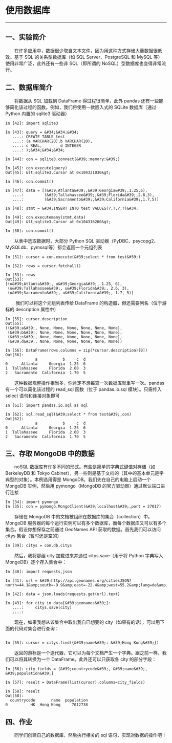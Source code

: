 # 使用数据库


---

## 一、实验简介 ##

　　在许多应用中，数据很少取自文本文件，因为用这种方式存储大量数据很低效。基于 SQL 的关系型数据库（如 SQL Server、PostgreSQL 和 MySQL 等）使用非常广泛，此外还有一些非 SQL（即所谓的 NoSQL）型数据库也变得非常流行。

## 二、数据库简介 ##

　　将数据从 SQL 加载到 DataFrame 得过程很简单，此外 pandas 还有一些能够简化该过程的函数。例如，我们将使用一款嵌入式的 SQLite 数据库（通过 Python 内置的 sqlite3 驱动器）

```
In [42]: import sqlite3

In [43]: query = &#34;&#34;&#34;
   ....: CREATE TABLE test
   ....: (a VARCHAR(20),b VARCHAR(20),
   ....: c REAL,        d INTEGER
   ....: );&#34;&#34;&#34;

In [44]: con = sqlite3.connect(&#39;:memory:&#39;)

In [45]: con.execute(query)
Out[45]: &lt;sqlite3.Cursor at 0x104321030&gt;

In [46]: con.commit()

In [47]: data = [(&#39;Atlanta&#39;,&#39;Georgia&#39;,1.25,6),
   ....:         (&#39;Tallahassee&#39;,&#39;Florida&#39;,2.6,3),
   ....:         (&#39;Sacramento&#39;,&#39;California&#39;,1.7,5)]

In [48]: stmt = &#34;INSERT INTO test VALUES(?,?,?,?)&#34;

In [49]: con.executemany(stmt,data)
Out[49]: &lt;sqlite3.Cursor at 0x104316260&gt;

In [50]: con.commit()

```

　　从表中选取数据时，大部分 Python SQL 驱动器（PyDBC、psycopg2、MySQLdb、pymssql等）都会返回一个元组列表

```
In [51]: cursor = con.execute(&#39;select * from test&#39;)

In [52]: rows = cursor.fetchall()

In [53]: rows
Out[53]: 
[(u&#39;Atlanta&#39;, u&#39;Georgia&#39;, 1.25, 6),
 (u&#39;Tallahassee&#39;, u&#39;Florida&#39;, 2.6, 3),
 (u&#39;Sacramento&#39;, u&#39;California&#39;, 1.7, 5)]
```

　　 我们可以将这个元组列表传给 DataFrame 的构造器，但还需要列名（位于游标的 description 属性中）

```
In [55]: cursor.description
Out[55]: 
((&#39;a&#39;, None, None, None, None, None, None),
 (&#39;b&#39;, None, None, None, None, None, None),
 (&#39;c&#39;, None, None, None, None, None, None),
 (&#39;d&#39;, None, None, None, None, None, None))

In [56]: DataFrame(rows,columns = zip(*cursor.description)[0])
Out[56]: 
             a           b     c  d
0      Atlanta     Georgia  1.25  6
1  Tallahassee     Florida  2.60  3
2   Sacramento  California  1.70  5
```

　　这种数据规整操作相当多，你肯定不想每查一次数据库就重写一次。pandas 有一个可以简化该过程的 read_sql 函数（位于 pandas.io.sql 模块）。只需传入 select 语句和连接对象即可

```
In [61]: import pandas.io.sql as sql

In [62]: sql.read_sql(&#39;select * from test&#39;,con)
Out[62]: 
             a           b     c  d
0      Atlanta     Georgia  1.25  6
1  Tallahassee     Florida  2.60  3
2   Sacramento  California  1.70  5
```
## 三、存取 MongoDB 中的数据 ##

　　noSQL 数据库有许多不同的形式。有些是简单的字典式键值对存储（如 BerkeleyDB 和 Tokyo Cabinet），另一些则是基于文档的（其中的基本单元是字典型的对象）。本例选用得是 MongoDB。我们先在自己的电脑上启动一个 MongoDB 实例，然后用 pymongo（MongoDB 的官方驱动器）通过默认端口进行连接

```
In [34]: import pymongo
In [35]: con = pymongo.MongoClient(&#39;localhost&#39;,port = 27017)

```

　　存储在 MongoDB 中的文档被组织在数据库的集合（collection）中。MongoDB 服务器的每个运行实例可以有多个数据库，而每个数据库又可以有多个集合。假设你想保存之前通过 GeoNames API 获取的数据。首先我们可以访问 citys 集合（暂时还是空的）

```
In [39]: citys = con.db.citys

```

　　然后，我将那组 city 加载进来并通过 citys.save（用于将 Python 字典写入 MongoDB）逐个存入集合中：

```
In [40]: import requests,json

In [41]: url = &#39;http://api.geonames.org/citiesJSON?north=44.1&amp;south=-9.9&amp;east=-22.4&amp;west=55.2&amp;lang=de&amp;username=demo&#39;

In [42]: data = json.loads(requests.get(url).text)

In [43]: for city in data[&#39;geonames&#39;]:
   ....:     citys.save(city)
   ....:     

```

　　现在，如果我想从该集合中取出我自已想要的 city（如果有的话），可以用下面的代码对集合进行查询：

```

In [55]: cursor = citys.find({&#39;name&#39;: &#39;Hong Kong&#39;})
```

　　返回的游标是一个迭代器，它可以为每个文档产生一个字典。跟之前一样，我们可以将其转换为一个 DataFrame。此外还可以只获取各 city 的部分字段：

```
In [56]: city_fields = [&#39;countrycode&#39;, &#39;name&#39;, &#39;population&#39;]

In [57]: result = DataFrame(list(cursor),columns=city_fields)

In [58]: result
Out[58]: 
  countrycode       name  population
0          HK  Hong Kong     7012738
```


## 四、作业 ##

　　同学们创建自己的数据库，然后执行相关的 sql 语句，实现对数据的操作吧！
